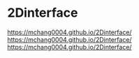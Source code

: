 # 2Dinterface

https://mchang0004.github.io/2Dinterface/
https://mchang0004.github.io/2Dinterface/
https://mchang0004.github.io/2Dinterface/
